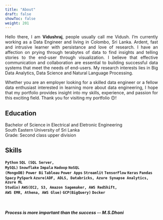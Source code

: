 ```yaml
---
title: "About"
draft: false
showToc: false
weight: 201
--- 
```


<div style="text-align: justify"> Hello there, I am <b>Vidushraj</b>, people usually call me Vidush. I’m currently working as a Data Engineer and living in Colombo, Sri Lanka. Ardent, fast and intrusive learner with persistance and love of research. I have an affection on prying through terabytes of data to find insights and telling stories to the end-user through visualization. I believe that effective communication and collaboration are essential to building successful data systems that meet the needs of end-users. My research interests lies in Big Data Analytics, Data Science and  Natural Language Processing. 



Whether you are an employer looking for a skilled data engineer or a fellow data enthusiast interested in learning more about data engineering, I hope that my portfolio provides insight into my skills, experience, and passion for this exciting field. Thank you for visiting my portfolio 😊! </div>

## Education
Bachelor of Science in Electrical and Eletronic Engineering </br>
South Eastern University of Sri Lanka </br>
Grade: Second class upper division

## Skills
<code><b>Python</b></code>
<code><b>SQL (SQL Server, MySQL)</b></code>
<code><b>Snowflake</b></code>
<code><b>Impala</b></code>
<code><b>Hadoop</b></code>
<code><b>NoSQL (MongoDB)</b></code>
<code><b>Power Bi</b></code>
<code><b>Tableau</b></code>
<code><b>Power Apps</b></code>
<code><b>Streamlit</b></code>
<code><b>TensorFlow</b></code>
<code><b>Keras</b></code>
<code><b>Pandas</b></code>
<code><b>Spacy</b></code>
<code><b>PySpark</b></code>
<code><b>Azure(ADF, ADLS, Databricks, Azure Synapse Analytics, Azure ML Studio)</b></code>
<code><b>AWS(EC2, S3, Amazon Sagemaker, AWS RedShift, AWS EMR, Athena, AWS Glue)</b></code>
<code><b>GCP(BigQuery)</b></code>
<code><b>Docker</b></code>

</br>

##### Process is more important than the success -- <cite>M.S.Dhoni</cite>